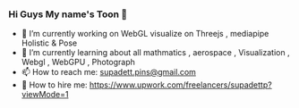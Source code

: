 ### Hi Guys My name's Toon 👋
- 🔭 I’m currently working on WebGL visualize on Threejs , mediapipe Holistic & Pose
- 🌱 I’m currently learning about all mathmatics , aerospace , Visualization , Webgl , WebGPU , Photograph
- 📫 How to reach me:  supadett.pins@gmail.com
- 🏢 How to hire me: https://www.upwork.com/freelancers/supadettp?viewMode=1 


<!--
**ToonKru3/ToonKru3** is a ✨ _special_ ✨ repository because its `README.md` (this file) appears on your GitHub profile.
-->

